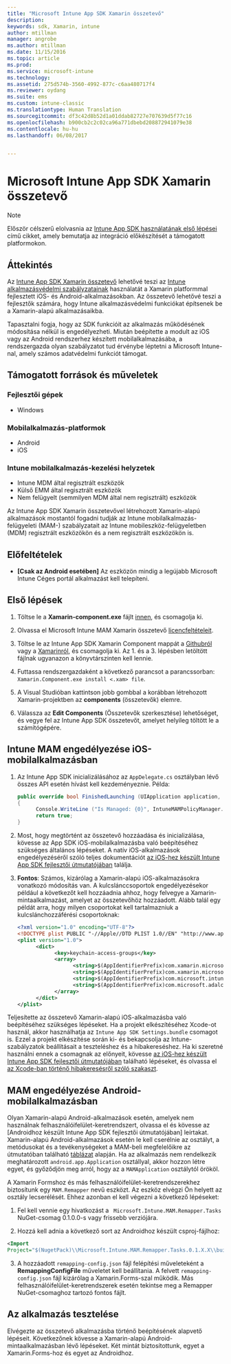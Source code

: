 ```yaml
---
title: "Microsoft Intune App SDK Xamarin összetevő"
description: 
keywords: sdk, Xamarin, intune
author: mtillman
manager: angrobe
ms.author: mtillman
ms.date: 11/15/2016
ms.topic: article
ms.prod: 
ms.service: microsoft-intune
ms.technology: 
ms.assetid: 275d574b-3560-4992-877c-c6aa480717f4
ms.reviewer: oydang
ms.suite: ems
ms.custom: intune-classic
ms.translationtype: Human Translation
ms.sourcegitcommit: df3c42d8b52d1a01ddab82727e707639d5f77c16
ms.openlocfilehash: b900cb2c2c02ca96a771dbebd208872941079e38
ms.contentlocale: hu-hu
ms.lasthandoff: 06/08/2017


---
```


# <a name="microsoft-intune-app-sdk-xamarin-component"></a>Microsoft Intune App SDK Xamarin összetevő

> [!NOTE]
> Először célszerű elolvasnia az [Intune App SDK használatának első lépései](app-sdk-get-started.md) című cikket, amely bemutatja az integráció előkészítését a támogatott platformokon.



## <a name="overview"></a>Áttekintés
Az [Intune App SDK Xamarin összetevő](https://components.xamarin.com/view/microsoft.intune.mam) lehetővé teszi az [Intune alkalmazásvédelmi szabályzatainak](/intune-classic/deploy-use/protect-app-data-using-mobile-app-management-policies-with-microsoft-intune) használatát a Xamarin platformmal fejlesztett iOS- és Android-alkalmazásokban. Az összetevő lehetővé teszi a fejlesztők számára, hogy Intune alkalmazásvédelmi funkciókat építsenek be a Xamarin-alapú alkalmazásaikba.

Tapasztalni fogja, hogy az SDK funkcióit az alkalmazás működésének módosítása nélkül is engedélyezheti. Miután beépítette a modult az iOS vagy az Android rendszerhez készített mobilalkalmazásába, a rendszergazda olyan szabályzatot tud érvénybe léptetni a Microsoft Intune-nal, amely számos adatvédelmi funkciót támogat.

## <a name="whats-supported"></a>Támogatott források és műveletek

### <a name="developer-machines"></a>Fejlesztői gépek
* Windows


### <a name="mobile-app-platforms"></a>Mobilalkalmazás-platformok
* Android
* iOS


### <a name="intune-mobile-application-management-scenarios"></a>Intune mobilalkalmazás-kezelési helyzetek

* Intune MDM által regisztrált eszközök
* Külső EMM által regisztrált eszközök
* Nem felügyelt (semmilyen MDM által nem regisztrált) eszközök

Az Intune App SDK Xamarin összetevővel létrehozott Xamarin-alapú alkalmazások mostantól fogadni tudják az Intune mobilalkalmazás-felügyeleti (MAM-) szabályzatait az Intune mobileszköz-felügyeletben (MDM) regisztrált eszközökön és a nem regisztrált eszközökön is.

## <a name="prerequisites"></a>Előfeltételek

* **[Csak az Android esetében]** Az eszközön mindig a legújabb Microsoft Intune Céges portál alkalmazást kell telepíteni.

## <a name="get-started"></a>Első lépések

1.  Töltse le a **Xamarin-component.exe** fájlt [innen](https://components.xamarin.com/submit/xpkg), és csomagolja ki.

2. Olvassa el Microsoft Intune MAM Xamarin összetevő [licencfeltételeit](https://components.xamarin.com/license/microsoft.intune.mam).

3.  Töltse le az Intune App SDK Xamarin Component mappát a [Githubról](https://github.com/msintuneappsdk/intune-app-sdk-xamarin) vagy a [Xamarinról](https://components.xamarin.com/license/microsoft.intune.mam), és csomagolja ki. Az 1. és a 3. lépésben letöltött fájlnak ugyanazon a könyvtárszinten kell lennie.

4.  Futtassa rendszergazdaként a következő parancsot a parancssorban: `Xamarin.Component.exe install <.xam> file`.

5.  A Visual Studióban kattintson jobb gombbal a korábban létrehozott Xamarin-projektben az **components** (összetevők) elemre.

6.  Válassza az **Edit Components** (Összetevők szerkesztése) lehetőséget, és vegye fel az Intune App SDK összetevőt, amelyet helyileg töltött le a számítógépére.



## <a name="enabling-intune-mam-in-your-ios-mobile-app"></a>Intune MAM engedélyezése iOS-mobilalkalmazásban
1.  Az Intune App SDK inicializálásához az `AppDelegate.cs` osztályban lévő összes API esetén hívást kell kezdeményeznie. Példa:

      ```csharp
      public override bool FinishedLaunching (UIApplication application, NSDictionary launchOptions)
      {
            Console.WriteLine ("Is Managed: {0}", IntuneMAMPolicyManager.Instance.PrimaryUser != null);
            return true;
      }

      ```

2.  Most, hogy megtörtént az összetevő hozzáadása és inicializálása, kövesse az App SDK iOS-mobilalkalmazásba való beépítéséhez szükséges általános lépéseket. A natív iOS-alkalmazások engedélyezéséről szóló teljes dokumentációt [az iOS-hez készült Intune App SDK fejlesztői útmutatójában](app-sdk-ios.md) találja.
3. **Fontos**: Számos, kizárólag a Xamarin-alapú iOS-alkalmazásokra vonatkozó módosítás van. A kulcslánccsoportok engedélyezésekor például a következőt kell hozzáadnia ahhoz, hogy felvegye a Xamarin-mintaalkalmazást, amelyet az összetevőhöz hozzáadott. Alább talál egy példát arra, hogy milyen csoportokat kell tartalmazniuk a kulcslánchozzáférési csoportoknak:

      ```xml
      <?xml version="1.0" encoding="UTF-8"?>
      <!DOCTYPE plist PUBLIC "-//Apple//DTD PLIST 1.0//EN" "http://www.apple.com/DTDs/PropertyList-1.0.dtd">
      <plist version="1.0">
            <dict>
                  <key>keychain-access-groups</key>
                  <array>
                        <string>$(AppIdentifierPrefix)com.xamarin.microsoftintunesample</string>
                        <string>$(AppIdentifierPrefix)com.xamarin.microsoftintunesample.intunemam</string>
                        <string>$(AppIdentifierPrefix)com.microsoft.intune.mam</string>
                        <string>$(AppIdentifierPrefix)com.microsoft.adalcache</string>
                  </array>
            </dict>
      </plist>
      ```

Teljesítette az összetevő Xamarin-alapú iOS-alkalmazásba való beépítéséhez szükséges lépéseket. Ha a projekt elkészítéséhez Xcode-ot használ, akkor használhatja az `Intune App SDK Settings.bundle` csomagot is. Ezzel a projekt elkészítése során ki- és bekapcsolja az Intune-szabályzatok beállításait a teszteléshez és a hibakereséshez. Ha ki szeretné használni ennek a csomagnak az előnyeit, kövesse [az iOS-hez készült Intune App SDK fejlesztői útmutatójában](app-sdk-ios.md) található lépéseket, és olvassa el [az Xcode-ban történő hibakeresésről szóló szakaszt](app-sdk-ios.md#status-result-and-debug-notifications).

## <a name="enabling-mam-in-your-android-mobile-app"></a>MAM engedélyezése Android-mobilalkalmazásban
Olyan Xamarin-alapú Android-alkalmazások esetén, amelyek nem használnak felhasználóifelület-keretrendszert, olvassa el és kövesse az [Androidhoz készült Intune App SDK fejlesztői útmutatójában] leírtakat. Xamarin-alapú Android-alkalmazások esetén le kell cserélnie az osztályt, a metódusokat és a tevékenységeket a MAM-beli megfelelőikre az útmutatóban található [táblázat](app-sdk-android.md#replace-classes-methods-and-activities-with-their-mam-equivalent) alapján. Ha az alkalmazás nem rendelkezik meghatározott `android.app.Application` osztállyal, akkor hozzon létre egyet, és győződjön meg arról, hogy az a `MAMApplication` osztálytól örököl.

A Xamarin Formshoz és más felhasználóifelület-keretrendszerekhez biztosítunk egy `MAM.Remapper` nevű eszközt. Az eszköz elvégzi Ön helyett az osztály lecserélését. Ehhez azonban el kell végezni a következő lépéseket:

1.  Fel kell vennie egy hivatkozást a ` Microsoft.Intune.MAM.Remapper.Tasks` NuGet-csomag 0.1.0.0-s vagy frissebb verziójára.

2.  Hozzá kell adnia a következő sort az Androidhoz készült csproj-fájlhoz:
  ```xml
  <Import
  Project="$(NugetPack)\\Microsoft.Intune.MAM.Remapper.Tasks.0.1.X.X\\build\\MonoAndroid10\\Microsoft.Intune.MAM.Remapper.targets" />
  ```

3.  A hozzáadott `remapping-config.json` fájl felépítési műveleteként a **RemappingConfigFile** műveletet kell beállítania. A felvett `remapping-config.json` fájl kizárólag a Xamarin.Forms-szal működik. Más felhasználóifelület-keretrendszerek esetén tekintse meg a Remapper NuGet-csomaghoz tartozó fontos fájlt.

## <a name="test-your-app"></a>Az alkalmazás tesztelése

Elvégezte az összetevő alkalmazásba történő beépítésének alapvető lépéseit. Következőnek kövesse a Xamarin-alapú Android-mintaalkalmazásban lévő lépéseket. Két mintát biztosítottunk, egyet a Xamarin.Forms-hoz és egyet az Androidhoz.

